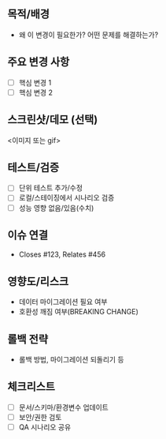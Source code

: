 ## 목적/배경
- 왜 이 변경이 필요한가? 어떤 문제를 해결하는가?

## 주요 변경 사항
- [ ] 핵심 변경 1
- [ ] 핵심 변경 2

## 스크린샷/데모 (선택)
<이미지 또는 gif>

## 테스트/검증
- [ ] 단위 테스트 추가/수정
- [ ] 로컬/스테이징에서 시나리오 검증
- [ ] 성능 영향 없음/있음(수치)

## 이슈 연결
- Closes #123, Relates #456

## 영향도/리스크
- 데이터 마이그레이션 필요 여부
- 호환성 깨짐 여부(BREAKING CHANGE)

## 롤백 전략
- 롤백 방법, 마이그레이션 되돌리기 등

## 체크리스트
- [ ] 문서/스키마/환경변수 업데이트
- [ ] 보안/권한 검토
- [ ] QA 시나리오 공유
